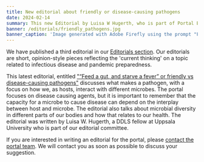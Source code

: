 ```yaml
---
title: New editorial about friendly or disease-causing pathogens
date: 2024-02-14
summary: This new Editorial by Luisa W Hugerth, who is part of Portal Editorial Committee, discusses what makes a pathogen, which a focus on the microbes in our bodies.
banner: /editorials/friendly_pathogens.jpg
banner_caption: 'Image generated with Adobe Firefly using the prompt "Friendly microorganisms that help us to digest food".'
---
```


We have published a third editorial in our [Editorials section](/editorials/). Our editorials are short, opinion-style pieces reflecting the 'current thinking' on a topic related to infectious disease and pandemic preparedness.

This latest editorial, entitled ["“Feed a gut, and starve a fever” or friendly vs disease-causing pathogens"](/editorials/friendly_deadly_pathogens) discusses what makes a pathogen, with a focus on how we, as hosts, interact with different microbes. The portal focuses on disease causing agents, but it is important to remember that the capacity for a microbe to cause disease can depend on the interplay between host and microbe. The editorial also talks about microbial diversity in different parts of our bodies and how that relates to our health. The editorial was written by Luisa W. Hugerth, a DDLS fellow at Uppsala University who is part of our editorial committee.

If you are interested in writing an editorial for the portal, please [contact the portal team](/contact/). We will contact you as soon as possible to discuss your suggestion.
